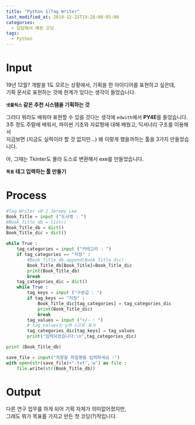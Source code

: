 ```yaml
---
title: "Python 1)Tag Writer"
last_modified_at: 2019-12-25T19:28:00-05:00
categories:
  - 답답해서 해본 코딩
tags:
  - Python
---
```


Input
=====

19년 12월? 개발을 1도 모르는 상황에서, 기획을 한 아이디어를 표현하고 싶은데,   
기획 문서로 표현하는 것에 한계가 있다는 생각이 들었습니다.    

**`넷플릭스` 같은 추천 시스템을 기획하는 것**

그러다 뭐라도 배워야 표현할 수 있을 것다는 생각에 `edwith`에서 **PY4E**를 들었습니다.   
3주 정도 주말에 배워서, 파이썬 기초와 자료형에 대해 배웠고, 딕셔너리 구조를 이용해서   
지금보면 (지금도 실력이라 할 것 없지만...) 왜 이렇게 했을까하는 툴을 3가지 만들었습니다.   

아, 그때는 Tkinter도 몰라 도스로 변환해서 exe를 만들었습니다.   

**`목표` 테그 입력하는 툴 만들기**


Process
=====

```python
#Tag Writer v0.2 Jeremy Lee
Book_Title = input ("도서명 : ")
#Book_Title_db = list()
Book_Title_db = dict()
Book_Title_dic = dict()

while True :
    tag_categories = input ("카테고리 : ")
    if tag_categories == "저장" :
        #Book_Title_db.append(Book_Title_dic)
        Book_Title_db[Book_Title]=Book_Title_dic
        print(Book_Title_db)
        break
    tag_categories_dic = dict()
    while True :
        tag_keys = input ("구분값 : ")
        if tag_keys == "저장" :
            Book_Title_dic[tag_categories] = tag_categories_dic
            print(Book_Title_dic)
            break
        tag_values = input ("+/- : ")
        # tag_values는 y와 n으로 표시
        tag_categories_dic[tag_keys] = tag_values
        print("입력되었습니다:\n",tag_categories_dic)

print (Book_Title_db)

save_file = input("저장할 파일명을 입력하세요 :")
with open(str(save_file)+".txt",'w') as file :
    file.write(str(Book_Title_db))
```


Output
=====

다른 연구 업무를 하게 되어 기획 자체가 의미없어졌지만,   
그래도 뭐가 목표를 가지고 만든 첫 코딩(?)작입니다.

